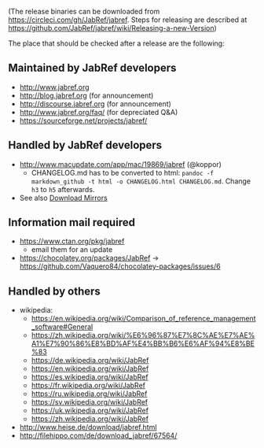 (The release binaries can be downloaded from https://circleci.com/gh/JabRef/jabref. Steps for releasing are described at https://github.com/JabRef/jabref/wiki/Releasing-a-new-Version)

The place that should be checked after a release are the following:

## Maintained by JabRef developers
- http://www.jabref.org
- http://blog.jabref.org (for announcement)
- http://discourse.jabref.org (for announcement)
- http://www.jabref.org/faq/ (for depreciated Q&A)
- https://sourceforge.net/projects/jabref/

## Handled by JabRef developers
- http://www.macupdate.com/app/mac/19869/jabref (@koppor)
  - CHANGELOG.md has to be converted to html: `pandoc -f markdown_github -t html -o CHANGELOG.html CHANGELOG.md`. Change `h3` to `h5` afterwards.  
- See also [Download Mirrors](https://github.com/JabRef/jabref/wiki/Download-Mirrors)

## Information mail required
- https://www.ctan.org/pkg/jabref
  - email them for an update
- https://chocolatey.org/packages/JabRef -> https://github.com/Vaquero84/chocolatey-packages/issues/6

## Handled by others
- wikipedia:
     - https://en.wikipedia.org/wiki/Comparison_of_reference_management_software#General
     - https://zh.wikipedia.org/wiki/%E6%96%87%E7%8C%AE%E7%AE%A1%E7%90%86%E8%BD%AF%E4%BB%B6%E6%AF%94%E8%BE%83
     - https://de.wikipedia.org/wiki/JabRef
     - https://en.wikipedia.org/wiki/JabRef
     - https://es.wikipedia.org/wiki/JabRef
     - https://fr.wikipedia.org/wiki/JabRef
     - https://ru.wikipedia.org/wiki/JabRef
     - https://sv.wikipedia.org/wiki/JabRef
     - https://uk.wikipedia.org/wiki/JabRef
     - https://zh.wikipedia.org/wiki/JabRef
- http://www.heise.de/download/jabref.html
- http://filehippo.com/de/download_jabref/67564/
